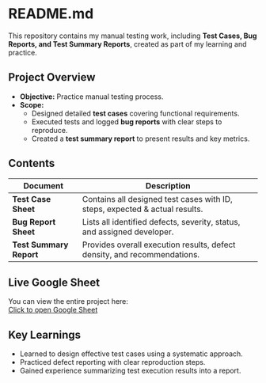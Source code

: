 # README.md
This repository contains my manual testing work, including **Test Cases, Bug Reports, and Test Summary Reports**, created as part of my learning and practice.

## Project Overview
- **Objective:** Practice manual testing process.
- **Scope:**
  - Designed detailed **test cases** covering functional requirements.
  - Executed tests and logged **bug reports** with clear steps to reproduce.
  - Created a **test summary report** to present results and key metrics.

## Contents
| Document | Description |
|---------|-------------|
| **Test Case Sheet** | Contains all designed test cases with ID, steps, expected & actual results. |
| **Bug Report Sheet** | Lists all identified defects, severity, status, and assigned developer. |
| **Test Summary Report** | Provides overall execution results, defect density, and recommendations. |

## Live Google Sheet
You can view the entire project here:  
[Click to open Google Sheet](https://bit.ly/4nbvpy4)

## Key Learnings
- Learned to design effective test cases using a systematic approach.
- Practiced defect reporting with clear reproduction steps.
- Gained experience summarizing test execution results into a report.
